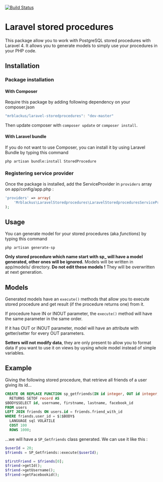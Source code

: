 [![Build Status](https://travis-ci.org/mrblackus/laravel-storedprocedures.svg?branch=master)](https://travis-ci.org/mrblackus/laravel-storedprocedures)
# Laravel stored procedures
This package allow you to work with PostgreSQL stored procedures with Laravel 4. It allows you to generate models to simply use your procedures in your PHP code.

## Installation

### Package installation
#### With Composer
Require this package by adding following dependency on your composer.json
```javascript
"mrblackus/laravel-storedprocedures": "dev-master"
```
Then update composer with `composer update` or `composer install`.

#### With Laravel bundle
If you do not want to use Composer, you can install it by using Laravel Bundle by typing this command
```
php artisan bundle:install StoredProcedure
```
### Registering service provider
Once the package is installed, add the ServiceProvider in `providers` array on app/config/app.php :
```php
'providers' => array(
    'Mrblackus\LaravelStoredprocedures\LaravelStoredproceduresServiceProvider'
);
```

## Usage
You can generate model for your stored procedures (aka *functions*) by typing this command
```
php artisan generate-sp
```
**Only stored procedure which name start with sp_ will have a model generated, other ones will be ignored.**
Models will be written in app/models/ directory. **Do not edit these models !** They will be overwritten at next generation.

## Models
Generated models have an `execute()` methods that allow you to execute stored procedure and get result (if the procedure returns one) from it.

If procedure have IN or INOUT parameter, the `execute()` method will have the same parameter in the same order.

If it has OUT or INOUT parameter, model will have an attribute with getter/setter for every OUT parameters.

**Setters will not modify data**, they are only present to allow you to format data if you want to use it on views by uysing whole model instead of simple variables.

## Example
Giving the following stored procedure, that retrieve all friends of a user giving its id...
```sql
CREATE OR REPLACE FUNCTION sp_getfriends(IN id integer, OUT id integer, OUT username character varying, OUT firstname character varying, OUT lastname character varying, OUT facebook_id character varying)
  RETURNS SETOF record AS
$BODY$SELECT id, username, firstname, lastname, facebook_id
FROM users
LEFT JOIN friends ON users.id = friends.friend_with_id
WHERE friends.user_id = $1$BODY$
  LANGUAGE sql VOLATILE
  COST 100
  ROWS 1000;
```
...we will have a `SP_Getfriends` class generated. We can use it like this :
```php
$userId = 20;
$friends = SP_Getfriends::execute($userId);

$firstFriend = $friends[0];
$friend->getId();
$friend->getUsername();
$friend->getFacebookid();
```
